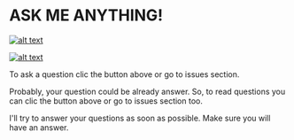 # ASK ME ANYTHING!

[![alt text](https://res.cloudinary.com/dcko79fnp/image/upload/v1547250376/Group_712.png "Go to ask a question")](https://github.com/fernandohg97/ama/issues/new)

[![alt text](https://res.cloudinary.com/dcko79fnp/image/upload/v1547250390/Group_713.png "Read all questions")](https://github.com/fernandohg97/ama/issues)

To ask a question clic the button above or go to issues section.

Probably, your question could be already answer. So, to read questions you can clic the button above or go to issues section too.

I'll try to answer your questions as soon as possible. Make sure you will have an answer.